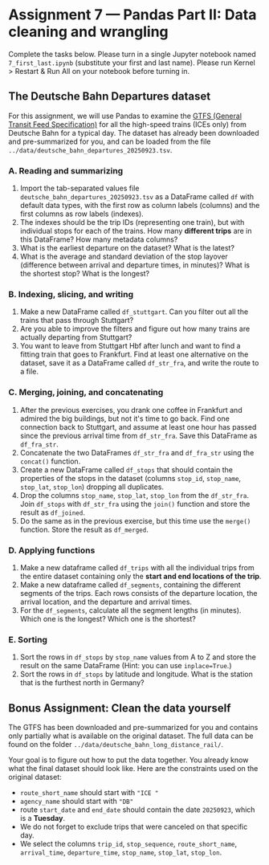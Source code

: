# Assignment 7 — Pandas Part II: Data cleaning and wrangling

Complete the tasks below. Please turn in a single Jupyter notebook named `7_first_last.ipynb` (substitute your first and
last name). Please run Kernel > Restart & Run All on your notebook before turning in.

## The Deutsche Bahn Departures dataset

For this assignment, we will use Pandas to examine the 
[GTFS (General Transit Feed Specification)](https://gtfs.de) for all the high-speed trains (ICEs only) from 
Deutsche Bahn for a typical day. The dataset has already been downloaded
and pre-summarized for you, and can be loaded from the file `../data/deutsche_bahn_departures_20250923.tsv`.

### A. Reading and summarizing

1. Import the tab-separated values file `deutsche_bahn_departures_20250923.tsv` as a DataFrame called `df` with default 
   data types, with the first row as column labels (columns) and the first columns as row labels (indexes).
2. The indexes should be the trip IDs (representing one train), but with individual stops for each of the trains.
   How many **different trips** are in this DataFrame? How many metadata columns?
3. What is the earliest departure on the dataset? What is the latest?
4. What is the average and standard deviation of the stop layover (difference between arrival and departure times, 
   in minutes)? What is the shortest stop? What is the longest?

### B. Indexing, slicing, and writing

1. Make a new DataFrame called `df_stuttgart`. Can you filter out all the trains that pass through Stuttgart?
2. Are you able to improve the filters and figure out how many trains are actually departing from Stuttgart?
3. You want to leave from Stuttgart Hbf after lunch and want to find a fitting train that goes to 
   Frankfurt. Find at least one alternative on the dataset, save it as a DataFrame called `df_str_fra`, and write the 
   route to a file.

### C. Merging, joining, and concatenating

1. After the previous exercises, you drank one coffee in Frankfurt and admired the big buildings, but not it's time to 
   go back. Find one connection back to Stuttgart, and assume at least one hour has passed since the previous arrival
   time from `df_str_fra`. Save this DataFrame as `df_fra_str`.
2. Concatenate the two DataFrames `df_str_fra` and `df_fra_str` using the `concat()` function.
3. Create a new DataFrame called `df_stops` that should contain the properties of the stops in the dataset (columns 
   `stop_id`, `stop_name`, `stop_lat`, `stop_lon`) dropping all duplicates.
4. Drop the columns `stop_name`, `stop_lat`, `stop_lon` from the `df_str_fra`. Join `df_stops` with `df_str_fra` 
   using the `join()` function and store the result as `df_joined`.
5. Do the same as in the previous exercise, but this time use the `merge()` function. Store the result as `df_merged`.

### D. Applying functions

1. Make a new dataframe called `df_trips` with all the individual trips from the entire dataset containing only 
   the **start and end locations of the trip**.
2. Make a new dataframe called `df_segments`, containing the different segments of the trips. Each rows consists of the
   departure location, the arrival location, and the departure and arrival times.
3. For the `df_segments`, calculate all the segment lengths (in minutes). Which one is the longest? Which one is the
   shortest?

### E. Sorting

1. Sort the rows in `df_stops` by `stop_name` values from A to Z and store the result on the same DataFrame
   (Hint: you can use `inplace=True`.)
2. Sort the rows in `df_stops` by latitude and longitude. What is the station that is the furthest north in Germany?

## **Bonus Assignment:** Clean the data yourself

The GTFS has been downloaded and pre-summarized for you and contains only partially what is available on the original
dataset. The full data can be found on the folder `../data/deutsche_bahn_long_distance_rail/`.

Your goal is to figure out how to put the data together. You already know what the final dataset should look like. Here
are the constraints used on the original dataset:

- `route_short_name` should start with `"ICE "`
- `agency_name` should start with `"DB"`
- route `start_date` and `end_date` should contain the date `20250923`, which is a **Tuesday**.
- We do not forget to exclude trips that were canceled on that specific day.
- We select the columns `trip_id`, `stop_sequence`, `route_short_name`, `arrival_time`, `departure_time`, `stop_name`,
  `stop_lat`, `stop_lon`.
